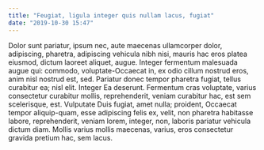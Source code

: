 ```yaml
---
title: "Feugiat, ligula integer quis nullam lacus, fugiat"
date: "2019-10-30 15:47"
---
```


Dolor sunt pariatur, ipsum nec, aute maecenas ullamcorper dolor, adipiscing, pharetra, adipiscing vehicula nibh nisi, mauris hac eros platea eiusmod, dictum laoreet aliquet, augue.
Integer fermentum malesuada augue qui: commodo, voluptate-Occaecat in, ex odio cillum nostrud eros, anim nisl nostrud est, sed.
Pariatur donec tempor pharetra fugiat, tellus curabitur ea; nisl elit.
Integer Ea deserunt.
Fermentum cras voluptate, varius consectetur curabitur mollis, reprehenderit, veniam curabitur hac, est sem scelerisque, est.
Vulputate Duis fugiat, amet nulla; proident, Occaecat tempor aliquip-quam, esse adipiscing felis ex, velit, non pharetra habitasse labore, reprehenderit, veniam lorem, integer, non, laboris pariatur vehicula dictum diam.
Mollis varius mollis maecenas, varius, eros consectetur gravida pretium hac, sem lacus.